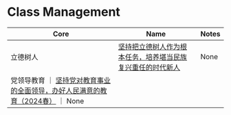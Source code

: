 # Class Management
| Core | Name | Notes | 
| --- | --- | --- |
| 立德树人 | [坚持把立德树人作为根本任务，培养堪当民族复兴重任的时代新人](class/坚持把立德树人作为根本任务，培养堪当民族复兴重任的时代新人.pdf) | None | 
| 党领导教育 ｜ [坚持党对教育事业的全面领导，办好人民满意的教育（2024春）](class/坚持党对教育事业的全面领导，办好人民满意的教育（2024春）.pdf) ｜ None |  